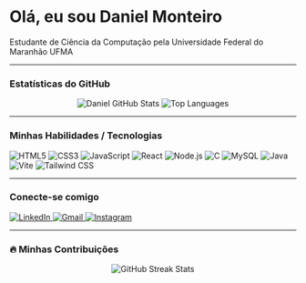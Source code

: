 # Olá, eu sou Daniel Monteiro 

Estudante de Ciência da Computação pela Universidade Federal do Maranhão UFMA

---

### Estatísticas do GitHub

<p align="center">
  <img src="https://github-readme-stats.vercel.app/api?username=dsmonteiro25&show_icons=true&theme=dark&include_all_commits=true&count_private=true" alt="Daniel GitHub Stats" />
  <img src="https://github-readme-stats.vercel.app/api/top-langs/?username=dsmonteiro25&layout=compact&theme=dark" alt="Top Languages" />
</p>

---

### Minhas Habilidades / Tecnologias

<p align="left">
  <img src="https://img.shields.io/badge/-HTML5-E34F26?style=for-the-badge&logo=html5&logoColor=white" alt="HTML5" />
  <img src="https://img.shields.io/badge/-CSS3-1572B6?style=for-the-badge&logo=css3&logoColor=white" alt="CSS3" />
  <img src="https://img.shields.io/badge/-JavaScript-F7DF1E?style=for-the-badge&logo=javascript&logoColor=black" alt="JavaScript" />
  <img src="https://img.shields.io/badge/-React-61DAFB?style=for-the-badge&logo=react&logoColor=black" alt="React" />
  <img src="https://img.shields.io/badge/-Node.js-339933?style=for-the-badge&logo=node.js&logoColor=white" alt="Node.js" />
  <img src="https://img.shields.io/badge/-C-A8B9CC?style=for-the-badge&logo=c&logoColor=white" alt="C" />
  <img src="https://img.shields.io/badge/-MySQL-4479A1?style=for-the-badge&logo=mysql&logoColor=white" alt="MySQL" />
  <img src="https://img.shields.io/badge/-Java-007396?style=for-the-badge&logo=java&logoColor=white" alt="Java" />
  <img src="https://img.shields.io/badge/-Vite-646CFF?style=for-the-badge&logo=vite&logoColor=white" alt="Vite" />
  <img src="https://img.shields.io/badge/-Tailwind_CSS-06B6D4?style=for-the-badge&logo=tailwind-css&logoColor=white" alt="Tailwind CSS" />
</p>

---

### Conecte-se comigo

<p align="left">
  <a href="https://www.linkedin.com/in/daniel-monteiro-7ba80820b/" target="_blank">
    <img src="https://img.shields.io/badge/-LinkedIn-0077B5?style=for-the-badge&logo=linkedin&logoColor=white" alt="LinkedIn" />
  </a>
  <a href="mailto:danielsm05862@gmail.com" target="_blank">
    <img src="https://img.shields.io/badge/-Gmail-EA4335?style=for-the-badge&logo=gmail&logoColor=white" alt="Gmail" />
  </a>
  <a href="https://www.instagram.com/danielsm_s/" target="_blank">
    <img src="https://img.shields.io/badge/-Instagram-E4405F?style=for-the-badge&logo=instagram&logoColor=white" alt="Instagram" />
  </a>
</p>

---

### 🔥 Minhas Contribuições

<p align="center">
  <img src="https://github-readme-streak-stats.herokuapp.com/?user=dsmonteiro25&theme=dark" alt="GitHub Streak Stats" />
</p>
